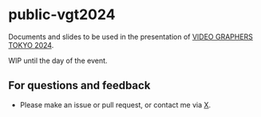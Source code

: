 # public-vgt2024

Documents and slides to be used in the presentation of [VIDEO GRAPHERS TOKYO 2024](https://vook.vc/vgt2024).

WIP until the day of the event.

## For questions and feedback

- Please make an issue or pull request, or contact me via [X](https://x.com/cumuloworks).
